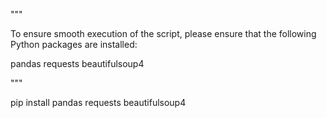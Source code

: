 """ 

To ensure smooth execution of the script, please ensure that the following Python packages are installed:

pandas
requests
beautifulsoup4

"""


pip install pandas requests beautifulsoup4
